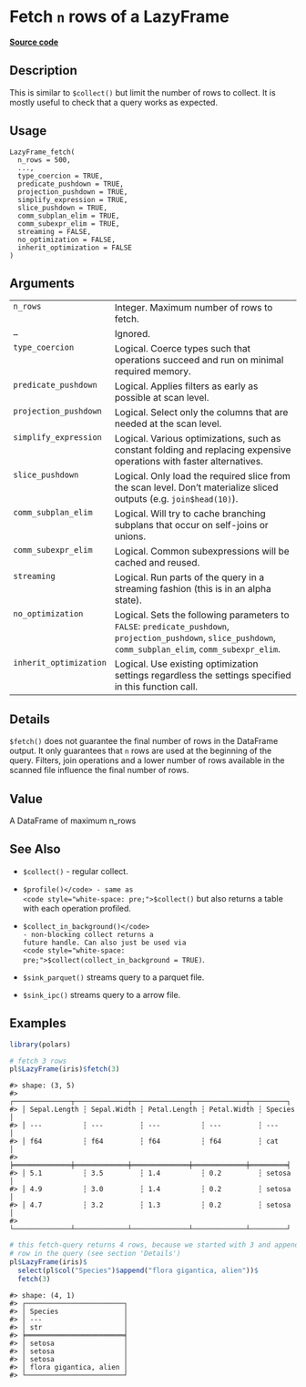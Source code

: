 

# Fetch <code>n</code> rows of a LazyFrame

[**Source code**](https://github.com/pola-rs/r-polars/tree/741f9cd2614b3302a4d033bcae447425e1b91191/R/lazyframe__lazy.R#L1548)

## Description

This is similar to <code style="white-space: pre;">$collect()</code> but
limit the number of rows to collect. It is mostly useful to check that a
query works as expected.

## Usage

<pre><code class='language-R'>LazyFrame_fetch(
  n_rows = 500,
  ...,
  type_coercion = TRUE,
  predicate_pushdown = TRUE,
  projection_pushdown = TRUE,
  simplify_expression = TRUE,
  slice_pushdown = TRUE,
  comm_subplan_elim = TRUE,
  comm_subexpr_elim = TRUE,
  streaming = FALSE,
  no_optimization = FALSE,
  inherit_optimization = FALSE
)
</code></pre>

## Arguments

<table>
<tr>
<td style="white-space: nowrap; font-family: monospace; vertical-align: top">
<code id="LazyFrame_fetch_:_n_rows">n_rows</code>
</td>
<td>
Integer. Maximum number of rows to fetch.
</td>
</tr>
<tr>
<td style="white-space: nowrap; font-family: monospace; vertical-align: top">
<code id="LazyFrame_fetch_:_...">…</code>
</td>
<td>
Ignored.
</td>
</tr>
<tr>
<td style="white-space: nowrap; font-family: monospace; vertical-align: top">
<code id="LazyFrame_fetch_:_type_coercion">type_coercion</code>
</td>
<td>
Logical. Coerce types such that operations succeed and run on minimal
required memory.
</td>
</tr>
<tr>
<td style="white-space: nowrap; font-family: monospace; vertical-align: top">
<code id="LazyFrame_fetch_:_predicate_pushdown">predicate_pushdown</code>
</td>
<td>
Logical. Applies filters as early as possible at scan level.
</td>
</tr>
<tr>
<td style="white-space: nowrap; font-family: monospace; vertical-align: top">
<code id="LazyFrame_fetch_:_projection_pushdown">projection_pushdown</code>
</td>
<td>
Logical. Select only the columns that are needed at the scan level.
</td>
</tr>
<tr>
<td style="white-space: nowrap; font-family: monospace; vertical-align: top">
<code id="LazyFrame_fetch_:_simplify_expression">simplify_expression</code>
</td>
<td>
Logical. Various optimizations, such as constant folding and replacing
expensive operations with faster alternatives.
</td>
</tr>
<tr>
<td style="white-space: nowrap; font-family: monospace; vertical-align: top">
<code id="LazyFrame_fetch_:_slice_pushdown">slice_pushdown</code>
</td>
<td>
Logical. Only load the required slice from the scan level. Don’t
materialize sliced outputs (e.g. <code>join$head(10)</code>).
</td>
</tr>
<tr>
<td style="white-space: nowrap; font-family: monospace; vertical-align: top">
<code id="LazyFrame_fetch_:_comm_subplan_elim">comm_subplan_elim</code>
</td>
<td>
Logical. Will try to cache branching subplans that occur on self-joins
or unions.
</td>
</tr>
<tr>
<td style="white-space: nowrap; font-family: monospace; vertical-align: top">
<code id="LazyFrame_fetch_:_comm_subexpr_elim">comm_subexpr_elim</code>
</td>
<td>
Logical. Common subexpressions will be cached and reused.
</td>
</tr>
<tr>
<td style="white-space: nowrap; font-family: monospace; vertical-align: top">
<code id="LazyFrame_fetch_:_streaming">streaming</code>
</td>
<td>
Logical. Run parts of the query in a streaming fashion (this is in an
alpha state).
</td>
</tr>
<tr>
<td style="white-space: nowrap; font-family: monospace; vertical-align: top">
<code id="LazyFrame_fetch_:_no_optimization">no_optimization</code>
</td>
<td>
Logical. Sets the following parameters to <code>FALSE</code>:
<code>predicate_pushdown</code>, <code>projection_pushdown</code>,
<code>slice_pushdown</code>, <code>comm_subplan_elim</code>,
<code>comm_subexpr_elim</code>.
</td>
</tr>
<tr>
<td style="white-space: nowrap; font-family: monospace; vertical-align: top">
<code id="LazyFrame_fetch_:_inherit_optimization">inherit_optimization</code>
</td>
<td>
Logical. Use existing optimization settings regardless the settings
specified in this function call.
</td>
</tr>
</table>

## Details

<code style="white-space: pre;">$fetch()</code> does not guarantee the
final number of rows in the DataFrame output. It only guarantees that
<code>n</code> rows are used at the beginning of the query. Filters,
join operations and a lower number of rows available in the scanned file
influence the final number of rows.

## Value

A DataFrame of maximum n_rows

## See Also

<ul>
<li>

<code>$collect()</code> - regular collect.

</li>
<li>

<code>$profile()</code> - same as
<code style="white-space: pre;">$collect()</code> but also returns a
table with each operation profiled.

</li>
<li>

<code>$collect_in_background()</code> - non-blocking collect returns a
future handle. Can also just be used via
<code style="white-space: pre;">$collect(collect_in_background =
TRUE)</code>.

</li>
<li>

<code>$sink_parquet()</code> streams query to a parquet file.

</li>
<li>

<code>$sink_ipc()</code> streams query to a arrow file.

</li>
</ul>

## Examples

``` r
library(polars)

# fetch 3 rows
pl$LazyFrame(iris)$fetch(3)
```

    #> shape: (3, 5)
    #> ┌──────────────┬─────────────┬──────────────┬─────────────┬─────────┐
    #> │ Sepal.Length ┆ Sepal.Width ┆ Petal.Length ┆ Petal.Width ┆ Species │
    #> │ ---          ┆ ---         ┆ ---          ┆ ---         ┆ ---     │
    #> │ f64          ┆ f64         ┆ f64          ┆ f64         ┆ cat     │
    #> ╞══════════════╪═════════════╪══════════════╪═════════════╪═════════╡
    #> │ 5.1          ┆ 3.5         ┆ 1.4          ┆ 0.2         ┆ setosa  │
    #> │ 4.9          ┆ 3.0         ┆ 1.4          ┆ 0.2         ┆ setosa  │
    #> │ 4.7          ┆ 3.2         ┆ 1.3          ┆ 0.2         ┆ setosa  │
    #> └──────────────┴─────────────┴──────────────┴─────────────┴─────────┘

``` r
# this fetch-query returns 4 rows, because we started with 3 and appended one
# row in the query (see section 'Details')
pl$LazyFrame(iris)$
  select(pl$col("Species")$append("flora gigantica, alien"))$
  fetch(3)
```

    #> shape: (4, 1)
    #> ┌────────────────────────┐
    #> │ Species                │
    #> │ ---                    │
    #> │ str                    │
    #> ╞════════════════════════╡
    #> │ setosa                 │
    #> │ setosa                 │
    #> │ setosa                 │
    #> │ flora gigantica, alien │
    #> └────────────────────────┘
